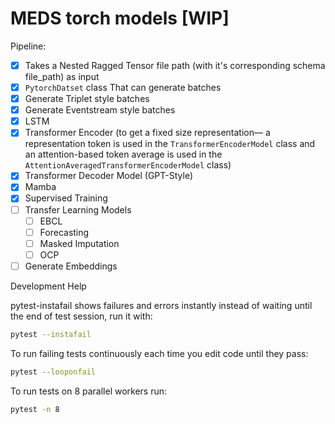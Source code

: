 # MEDS torch models  \[WIP\]

Pipeline:

- [x] Takes a Nested Ragged Tensor file path (with it's corresponding schema file_path) as input
- [x] `PytorchDatset` class That can generate batches
- [x] Generate Triplet style batches
- [x] Generate Eventstream style batches
- [x] LSTM
- [x] Transformer Encoder (to get a fixed size representation— a representation token is used in the `TransformerEncoderModel` class and an attention-based token average is used in the `AttentionAveragedTransformerEncoderModel` class)
- [x] Transformer Decoder Model (GPT-Style)
- [x] Mamba
- [x] Supervised Training
- [ ] Transfer Learning Models
  - [ ] EBCL
  - [ ] Forecasting
  - [ ] Masked Imputation
  - [ ] OCP
- [ ] Generate Embeddings

Development Help

pytest-instafail shows failures and errors instantly instead of waiting until the end of test session, run it with:

```bash
pytest --instafail
```

To run failing tests continuously each time you edit code until they pass:

```bash
pytest --looponfail
```

To run tests on 8 parallel workers run:

```bash
pytest -n 8
```
